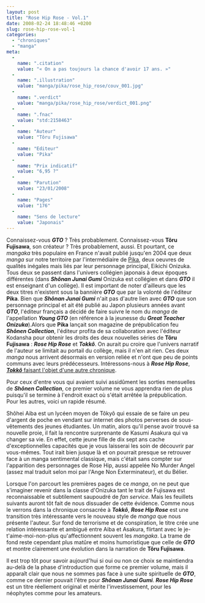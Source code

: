 ```yaml
---
layout: post
title: "Rose Hip Rose - Vol.1"
date: 2008-02-24 18:48:46 +0200
slug: rose-hip-rose-vol-1
categories:
  - "chroniques"
  - "manga"
meta:
  -
    name: ".citation"
    value: "« On a pas toujours la chance d'avoir 17 ans. »"
  -
    name: ".illustration"
    value: "manga/pika/rose_hip_rose/couv_001.jpg"
  -
    name: ".verdict"
    value: "manga/pika/rose_hip_rose/verdict_001.png"
  -
    name: ".fnac"
    value: "std:2158463"
  -
    name: "Auteur"
    value: "Tôru Fujisawa"
  -
    name: "Editeur"
    value: "Pika"
  -
    name: "Prix indicatif"
    value: "6,95 ?"
  -
    name: "Parution"
    value: "23/01/2008"
  -
    name: "Pages"
    value: "176"
  -
    name: "Sens de lecture"
    value: "Japonais"
---
```


Connaissez-vous _**GTO**_ ? Très probablement. Connaissez-vous **Tôru Fujisawa**, son créateur ? Très probablement, aussi. Et pourtant, ce _mangaka_ très populaire en France n'avait publié jusqu'en 2004 que deux _manga_ sur notre territoire par l'intermédiaire de [Pika](http://www.pika.fr), deux oeuvres de qualités inégales mais liés par leur personnage principal, Eikichi Onizuka. Tous deux se passent dans l'univers collégien japonais à deux époques différentes (dans **_Shônan Junai Gumi_** Onizuka est collégien et dans _**GTO**_ il est enseignant d'un collège). Il est important de noter d'ailleurs que les deux titres n'existent sous la bannière _**GTO**_ que par la volonté de l'éditeur **Pika**. Bien que _**Shônan Junai Gumi**_ n'ait pas d'autre lien avec _**GTO**_ que son personnage principal et ait été publié au Japon plusieurs années avant _**GTO**_, l'éditeur français a décidé de faire suivre le nom du _manga_ de l'appellation _**Young GTO**_ (en référence à la jeunesse du _**Great Teacher Onizuka**_).Alors que **Pika** lançait son magazine de prépublication feu _**Shônen Collection**_, l'éditeur profita de sa collaboration avec l'éditeur Kodansha pour obtenir les droits des deux nouvelles séries de **Tôru Fujisawa** : _**Rose Hip Rose**_ et _**Tokkô**_. On aurait pu croire que l'univers narratif de l'auteur se limitait au portail du collège, mais il n'en ait rien. Ces deux _manga_ nous arrivent désormais en version reliée et n'ont que peu de points communs avec leurs prédécesseurs. Intéressons-nous à _**Rose Hip Rose**_, [_**Tokkô**_ faisant l'objet d'une autre chronique](tokko-vol-2).

Pour ceux d'entre vous qui avaient suivi assidûment les sorties mensuelles de _**Shônen Collection**_, ce premier volume ne vous apprendra rien de plus puisqu'il se termine à l'endroit exact où s'était arrêtée la prépublication. Pour les autres, voici un rapide résumé.

Shôhei Aiba est un lycéen moyen de Tôkyô qui essaie de se faire un peu d'argent de poche en vendant sur internet des photos perverses de sous-vêtements des jeunes étudiantes. Un matin, alors qu'il pense avoir trouvé sa nouvelle proie, il fait la rencontre surprenante de Kasumi Asakura qui va changer sa vie. En effet, cette jeune fille de dix sept ans cache d'exceptionnelles capacités que je vous laisserai les soin de découvrir par vous-mêmes. Tout irait bien jusque là et on pourrait presque se retrouver face à un manga sentimental classique, mais c'était sans compter sur l'apparition des personnages de Rose Hip, aussi appelée No Murder Angel (assez mal traduit selon moi par l'Ange Non Exterminateur), et du Bélier.

Lorsque l'on parcourt les premières pages de ce _manga_, on ne peut que s'imaginer revenir dans la classe d'Onizuka tant le trait de Fujisawa est reconnaissable et subtilement saupoudré de _fan service_. Mais les feuillets suivants auront tôt fait de nous dissuader de cette évidence. Comme nous le verrons dans la chronique consacrée à _**Tokkô**_, _**Rose Hip Rose**_ est une transition très intéressante vers le nouveau style de _manga_ que nous présente l'auteur. Sur fond de terrorisme et de conspiration, le titre crée une relation intéressante et ambiguë entre Aiba et Asakura, flirtant avec le je-t'aime-moi-non-plus qu'affectionnent souvent les _mangaka_. La trame de fond reste cependant plus matûre et moins humoristique que celle de _**GTO**_ et montre clairement une évolution dans la narration de **Tôru Fujisawa**.

Il est trop tôt pour savoir aujourd'hui si oui ou non ce choix se maintiendra au-delà de la phase d'introduction que forme ce premier volume, mais il apparaît clair que nous ne sommes pas face à une suite spirituelle de _**GTO**_, comme ce dernier pouvait l'être pour _**Shônan Junai Gumi**_. _**Rose Hip Rose**_ est un titre réellement original et mérite l'investissement, pour les néophytes comme pour les amateurs.